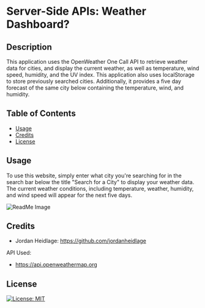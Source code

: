 
# Server-Side APIs: Weather Dashboard?

<!-- Live Link:  https://jordanheidlage.github.io/whatsForDinner/ -->

## Description

This application uses the OpenWeather One Call API to retrieve weather data for cities, and display the current weather, as well as temperature, wind speed, humidity, and the UV index. This application also uses localStorage to store previously searched cities. Additionally, it provides a five day forecast of the same city below containing the temperature, wind, and humidity.

## Table of Contents

- [Usage](#usage)
- [Credits](#credits)
- [License](#license)

## Usage

To use this website, simply enter what city you're searching for in the search bar below the title "Search for a City" to display your weather data. The current weather conditions, including temperature, weather, humidity, and wind speed will appear for the next five days.

  ![ReadMe Image](/assets/ReadMe.png)


## Credits

*  Jordan Heidlage:  https://github.com/jordanheidlage


API Used:
*  https://api.openweathermap.org


## License

[![License: MIT](https://img.shields.io/badge/License-MIT-yellow.svg)](https://opensource.org/licenses/MIT)

